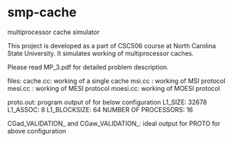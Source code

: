 smp-cache
=========

multiprocessor cache simulator

This project is developed as a part of CSC506 course at North Carolina State University. It simulates working of
multiprocessor caches.

Please read MP_3.pdf for detailed problem description.

files:
cache.cc: working of a single cache
msi.cc  : working of MSI protocol
mesi.cc : working of MESI protocol
moesi.cc: working of MOESI protocol

proto.out: program output of <proto> for below configuration
L1_SIZE:                        32678
L1_ASSOC:                       8
L1_BLOCKSIZE:                   64
NUMBER OF PROCESSORS:           16

CGad_VALIDATION_<PROTO> and CGaw_VALIDATION_<PROTO>: ideal output for PROTO for above configuration
